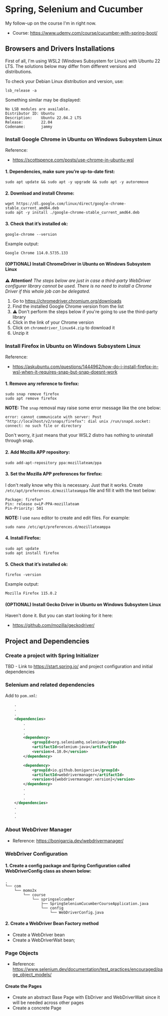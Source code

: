 # Spring, Selenium and Cucumber

My follow-up on the course I'm in right now.

- Course: https://www.udemy.com/course/cucumber-with-spring-boot/

## Browsers and Drivers Installations

First of all, I'm using WSL2 (Windows Subsystem for Linux) with Ubuntu 22 LTS. The solutions below may differ from
different versions and distributions.

To check your Debian Linux distribution and version, use: 
```shell
lsb_release -a
```

Something similar may be displayed:

```
No LSB modules are available.
Distributor ID: Ubuntu
Description:    Ubuntu 22.04.2 LTS
Release:        22.04
Codename:       jammy
```

### Install Google Chrome in Ubuntu on Windows Subsystem Linux

Reference:
- https://scottspence.com/posts/use-chrome-in-ubuntu-wsl

#### 1. Dependencies, make sure you’re up-to-date first:

```shell
sudo apt update && sudo apt -y upgrade && sudo apt -y autoremove
```

#### 2. Download and install Chrome:

```shell
wget https://dl.google.com/linux/direct/google-chrome-stable_current_amd64.deb
sudo apt -y install ./google-chrome-stable_current_amd64.deb
```

#### 3. Check that it’s installed ok:

```shell
google-chrome --version
```

Example output:

```
Google Chrome 114.0.5735.133
```

#### (OPTIONAL) Install ChromeDriver in Ubuntu on Windows Subsystem Linux

⚠️ **Attention!** _The steps below are just in case a third-party WebDriver configurer library cannot be used. There is
no need to install a Chrome Driver if this whole job can be delegated._

1. Go to https://chromedriver.chromium.org/downloads
2. Find the installed Google Chrome version from the list
3. ⚠️ Don't perform the steps below if you're going to use the third-party library
4. Click in the link of your Chrome version
5. Click on `chromedriver_linux64.zip` to download it
6. Unzip it

### Install Firefox in Ubuntu on Windows Subsystem Linux

Reference:
- https://askubuntu.com/questions/1444962/how-do-i-install-firefox-in-wsl-when-it-requires-snap-but-snap-doesnt-work

#### 1. Remove any reference to firefox:

```shell
sudo snap remove firefox
sudo apt remove firefox
```

**NOTE:** The `snap` removal may raise some error message like the one below:

```
error: cannot communicate with server: Post "http://localhost/v2/snaps/firefox": dial unix /run/snapd.socket: connect: no such file or directory
```

Don't worry, it just means that your WSL2 distro has nothing to uninstall through snap.

#### 2. Add Mozilla APP repository:

```shell
sudo add-apt-repository ppa:mozillateam/ppa
```

#### 3. Set the Mozilla APP preferences for firefox:

I don't really know why this is necessary. Just that it works. Create `/etc/apt/preferences.d/mozillateamppa` file and
fill it with the text below:

```
Package: firefox*
Pin: release o=LP-PPA-mozillateam
Pin-Priority: 501
```

**NOTE:** I use `nano` editor to create and edit files. For example:

```shell
sudo nano /etc/apt/preferences.d/mozillateamppa
```

#### 4. Install Firefox:

```shell
sudo apt update
sudo apt install firefox
```

#### 5. Check that it’s installed ok:

```shell
firefox -version
```

Example output:

```
Mozilla Firefox 115.0.2
```

#### (OPTIONAL) Install Gecko Driver in Ubuntu on Windows Subsystem Linux

Haven't done it. But you can start looking for it here:

- https://github.com/mozilla/geckodriver/

## Project and Dependencies

### Create a project with Spring Initializer

TBD - Link to https://start.spring.io/ and project configuration and initial dependencies

### Selenium and related dependencies

Add to `pom.xml`:

```xml
    .
    .
    .
    <dependencies>
        .
        .
        .
        <dependency>
            <groupId>org.seleniumhq.selenium</groupId>
            <artifactId>selenium-java</artifactId>
            <version>4.10.0</version>
        </dependency>

        <dependency>
            <groupId>io.github.bonigarcia</groupId>
            <artifactId>webdrivermanager</artifactId>
            <version>${webdrivermanager.version}</version>
        </dependency>
        .
        .
        .
    </dependencies>
    .
    .
    .
```

### About WebDriver Manager

- Reference: https://bonigarcia.dev/webdrivermanager/

### WebDriver Configuration

#### 1. Create a config package and Spring Configuration called WebDriverConfig class as shown below:

```
.
└── com
    └── momo2x
        └── course
            └── springselcumber
                ├── SpringSeleniumCucumberCourseApplication.java
                └── config
                    └── WebDriverConfig.java
```

#### 2. Create a WebDriver Bean Factory method

- Create a WebDriver bean
- Create a WebDriverWait bean;

### Page Objects

- Reference: https://www.selenium.dev/documentation/test_practices/encouraged/page_object_models/

#### Create the Pages

- Create an abstract Base Page with EbDriver and WebDriverWait since it will be needed across other pages
- Create a concrete Page